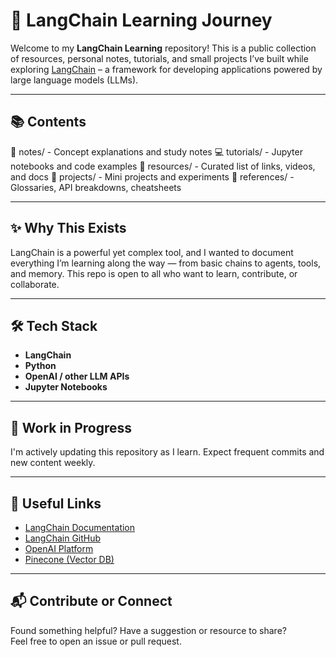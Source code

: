 # 🌟 LangChain Learning Journey

Welcome to my **LangChain Learning** repository! This is a public collection of resources, personal notes, tutorials, and small projects I’ve built while exploring [LangChain](https://www.langchain.com/) – a framework for developing applications powered by large language models (LLMs).

---

## 📚 Contents

📘 notes/ - Concept explanations and study notes
💻 tutorials/ - Jupyter notebooks and code examples
🔗 resources/ - Curated list of links, videos, and docs
🧪 projects/ - Mini projects and experiments
📒 references/ - Glossaries, API breakdowns, cheatsheets


---

## ✨ Why This Exists

LangChain is a powerful yet complex tool, and I wanted to document everything I’m learning along the way — from basic chains to agents, tools, and memory. This repo is open to all who want to learn, contribute, or collaborate.

---

## 🛠️ Tech Stack

- **LangChain**
- **Python**
- **OpenAI / other LLM APIs**
- **Jupyter Notebooks**

---

## 🚧 Work in Progress

I'm actively updating this repository as I learn. Expect frequent commits and new content weekly.

---

## 🔗 Useful Links

- [LangChain Documentation](https://docs.langchain.com/)
- [LangChain GitHub](https://github.com/langchain-ai/langchain)
- [OpenAI Platform](https://platform.openai.com/)
- [Pinecone (Vector DB)](https://www.pinecone.io/)

---

## 📬 Contribute or Connect

Found something helpful? Have a suggestion or resource to share?  
Feel free to open an issue or pull request.

